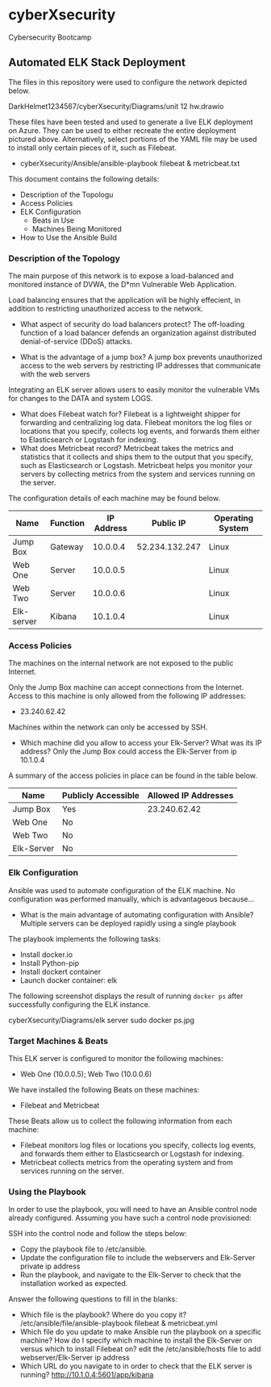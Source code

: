 # cyberXsecurity
Cybersecurity Bootcamp 
## Automated ELK Stack Deployment

The files in this repository were used to configure the network depicted below.

DarkHelmet1234567/cyberXsecurity/Diagrams/unit 12 hw.drawio

These files have been tested and used to generate a live ELK deployment on Azure. They can be used to either recreate the entire deployment pictured above. Alternatively, select portions of the YAML file may be used to install only certain pieces of it, such as Filebeat.

  - cyberXsecurity/Ansible/ansible-playbook filebeat & metricbeat.txt

This document contains the following details:
- Description of the Topologu
- Access Policies
- ELK Configuration
  - Beats in Use
  - Machines Being Monitored
- How to Use the Ansible Build


### Description of the Topology

The main purpose of this network is to expose a load-balanced and monitored instance of DVWA, the D*mn Vulnerable Web Application.

Load balancing ensures that the application will be highly effecient, in addition to restricting unauthorized access to the network.

- What aspect of security do load balancers protect? 
	The off-loading function of a load balancer defends an organization against distributed denial-of-service (DDoS) attacks.   

- What is the advantage of a jump box? 
	A jump box prevents unauthorized access to the web servers by restricting IP addresses that communicate with the web servers 

Integrating an ELK server allows users to easily monitor the vulnerable VMs for changes to the DATA and system LOGS.
- What does Filebeat watch for?
	Filebeat is a lightweight shipper for forwarding and centralizing log data. Filebeat monitors the log files or locations that you specify, collects log events, and forwards them either to Elasticsearch or Logstash for indexing.
- What does Metricbeat record?
	Metricbeat takes the metrics and statistics that it collects and ships them to the output that you specify, such as Elasticsearch or Logstash. Metricbeat helps you monitor your servers by collecting metrics from the system and services running on the server.

The configuration details of each machine may be found below.

| Name      | Function | IP Address |    Public IP   | Operating System |
|-----------|----------|------------|----------------|------------------|
| Jump Box  | Gateway  | 10.0.0.4   | 52.234.132.247 | Linux            |
| Web One   | Server   | 10.0.0.5   |                | Linux            |
| Web Two   | Server   | 10.0.0.6   |                | Linux            |
| Elk-server| Kibana   | 10.1.0.4   |                | Linux            |

### Access Policies

The machines on the internal network are not exposed to the public Internet. 

Only the Jump Box machine can accept connections from the Internet. Access to this machine is only allowed from the following IP addresses:
- 23.240.62.42

Machines within the network can only be accessed by SSH.
- Which machine did you allow to access your Elk-Server? What was its IP address?
	Only the Jump Box could access the Elk-Server from ip 10.1.0.4

A summary of the access policies in place can be found in the table below.

| Name       | Publicly Accessible | Allowed IP Addresses |
|------------|---------------------|----------------------|
| Jump Box   | Yes                 |  23.240.62.42        |
| Web One    | No                  |                      |
| Web Two    | No                  |                      |
| Elk-Server | No                  |                      |


### Elk Configuration

Ansible was used to automate configuration of the ELK machine. No configuration was performed manually, which is advantageous because...
- What is the main advantage of automating configuration with Ansible?
	Multiple servers can be deployed rapidly using a single playbook

The playbook implements the following tasks:
- Install docker.io
- Install Python-pip
- Install dockert container
- Launch docker container: elk

The following screenshot displays the result of running `docker ps` after successfully configuring the ELK instance.

cyberXsecurity/Diagrams/elk server sudo docker ps.jpg

### Target Machines & Beats
This ELK server is configured to monitor the following machines:
- Web One (10.0.0.5); Web Two (10.0.0.6) 

We have installed the following Beats on these machines:
- Filebeat and Metricbeat 

These Beats allow us to collect the following information from each machine:
- Filebeat monitors log files or locations you specify, collects log events, and forwards them either to Elasticsearch or Logstash for indexing.
- Metricbeat collects metrics from the operating system and from services running on the server.

### Using the Playbook
In order to use the playbook, you will need to have an Ansible control node already configured. Assuming you have such a control node provisioned: 

SSH into the control node and follow the steps below:
- Copy the playbook file to /etc/ansible.
- Update the configuration file to include the webservers and Elk-Server private ip address
- Run the playbook, and navigate to the Elk-Server to check that the installation worked as expected.

Answer the following questions to fill in the blanks:
- Which file is the playbook? Where do you copy it? 
	/etc/ansible/file/ansible-playbook filebeat & metricbeat.yml
- Which file do you update to make Ansible run the playbook on a specific machine? How do I specify which machine to install the Elk-Server on versus which to install Filebeat on?
	edit the /etc/ansible/hosts file to add webserver/Elk-Server ip address
- Which URL do you navigate to in order to check that the ELK server is running?
	http://10.1.0.4:5601/app/kibana

